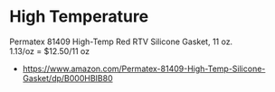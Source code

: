 # High Temperature
Permatex 81409 High-Temp Red RTV Silicone Gasket, 11 oz.  
1.13/oz = $12.50/11 oz
- https://www.amazon.com/Permatex-81409-High-Temp-Silicone-Gasket/dp/B000HBIB80
